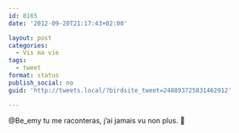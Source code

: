```yaml
---
id: 8165
date: '2012-09-20T21:17:43+02:00'

layout: post
categories:
  - Vis ma vie
tags:
  - tweet
format: status
publish_social: no
guid: 'http://tweets.local/?birdsite_tweet=248893725831462912'

---
```


@Be\_emy tu me raconteras, j’ai jamais vu non plus. 🙂